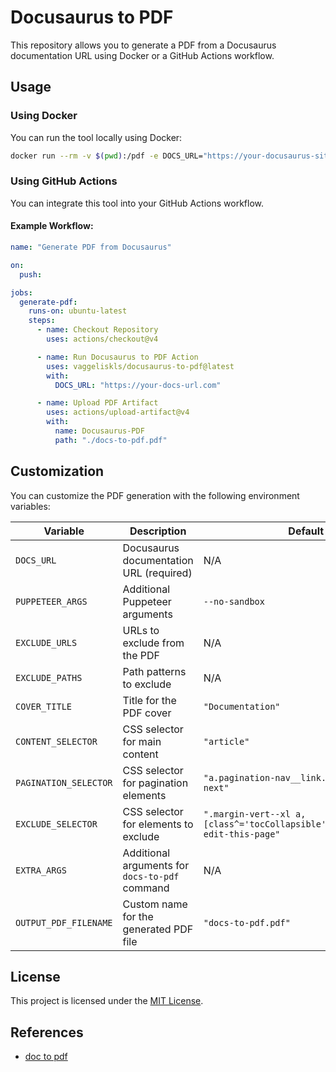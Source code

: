 # Docusaurus to PDF

This repository allows you to generate a PDF from a Docusaurus documentation URL using Docker or a GitHub Actions workflow.

## Usage

### Using Docker

You can run the tool locally using Docker:

```sh
docker run --rm -v $(pwd):/pdf -e DOCS_URL="https://your-docusaurus-site.com" ghcr.io/vaggeliskls/docusaurus-to-pdf:latest
```

### Using GitHub Actions

You can integrate this tool into your GitHub Actions workflow.

#### Example Workflow:

```yaml
name: "Generate PDF from Docusaurus"

on:
  push:

jobs:
  generate-pdf:
    runs-on: ubuntu-latest
    steps:
      - name: Checkout Repository
        uses: actions/checkout@v4

      - name: Run Docusaurus to PDF Action
        uses: vaggeliskls/docusaurus-to-pdf@latest
        with:
          DOCS_URL: "https://your-docs-url.com"

      - name: Upload PDF Artifact
        uses: actions/upload-artifact@v4
        with:
          name: Docusaurus-PDF
          path: "./docs-to-pdf.pdf"
```

## Customization

You can customize the PDF generation with the following environment variables:

| Variable            | Description                                      | Default Value |
|---------------------|--------------------------------------------------|--------------|
| `DOCS_URL`         | Docusaurus documentation URL (required)          | N/A          |
| `PUPPETEER_ARGS`   | Additional Puppeteer arguments                   | `--no-sandbox` |
| `EXCLUDE_URLS`     | URLs to exclude from the PDF                     | N/A          |
| `EXCLUDE_PATHS`    | Path patterns to exclude                         | N/A          |
| `COVER_TITLE`      | Title for the PDF cover                          | `"Documentation"` |
| `CONTENT_SELECTOR` | CSS selector for main content                    | `"article"` |
| `PAGINATION_SELECTOR` | CSS selector for pagination elements         | `"a.pagination-nav__link.pagination-nav__link--next"` |
| `EXCLUDE_SELECTOR` | CSS selector for elements to exclude             | `".margin-vert--xl a,[class^='tocCollapsible'],.breadcrumbs,.theme-edit-this-page"` |
| `EXTRA_ARGS`       | Additional arguments for `docs-to-pdf` command   | N/A          |
| `OUTPUT_PDF_FILENAME` | Custom name for the generated PDF file        | `"docs-to-pdf.pdf"` |

## License

This project is licensed under the [MIT License](LICENSE).

## References

- [doc to pdf](https://github.com/jean-humann/docs-to-pdf)